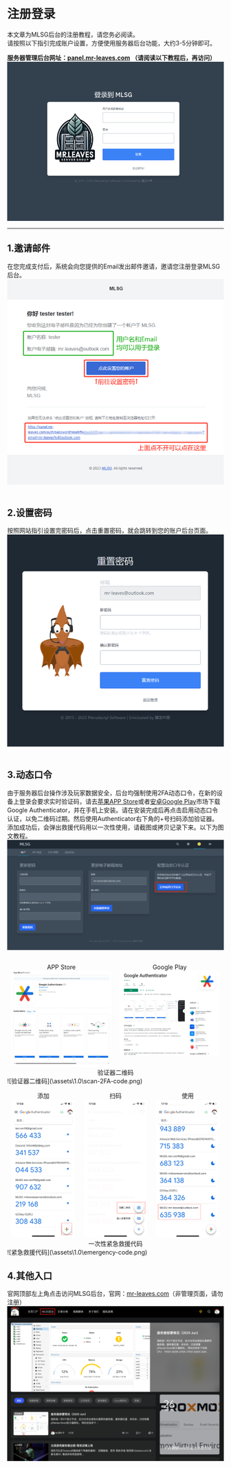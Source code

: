# 注册登录
本文章为MLSG后台的注册教程，请您务必阅读。  
请按照以下指引完成账户设置，方便使用服务器后台功能，大约3-5分钟即可。  

**服务器管理后台网址：[panel.mr-leaves.com](http://panel.mr-leaves.com) （请阅读以下教程后，再访问）**  
![后台网站](\assets\1.0\panel-website.png)  

---


## 1.邀请邮件

在您完成支付后，系统会向您提供的Email发出邮件邀请，邀请您注册登录MLSG后台。
![邀请邮件](\assets\1.0\email-invite.png)  
<br>

## 2.设置密码

按照网站指引设置完密码后，点击重置密码，就会跳转到您的账户后台页面。
![重置密码](\assets\1.0\reset-password.png)   
<br>

## 3.动态口令

由于服务器后台操作涉及玩家数据安全，后台均强制使用2FA动态口令，在新的设备上登录会要求实时验证码，请去[苹果APP Store](https://apps.apple.com/us/app/google-authenticator/id388497605)或者[安卓Google Play](https://play.google.com/store/apps/details?id=com.google.android.apps.authenticator2)市场下载Google Authenticator，并在手机上安装。请在安装完成后再点击启用动态口令认证，以免二维码过期。然后使用Authenticator右下角的+号扫码添加验证器。添加成功后，会弹出救援代码用以一次性使用，请截图或拷贝记录下来。以下为图文教程。
![二次验证](\assets\1.0\enable-2FA.png)   


<div style="display: flex; justify-content: center; text-align: center;">
  <div style="width: 50%; margin: 0 10px;">
    <p style="margin-bottom: 0;">APP Store</p>
    <a href="https://apps.apple.com/us/app/google-authenticator/id388497605"><img src="../assets/1.0/Authenticator-apple.png" alt="APP Store" style="width: 100%;"></a>
  </div>
  <div style="width: 50%; margin: 0 10px;">
    <p style="margin-bottom: 0;">Google Play</p>
    <a href="https://play.google.com/store/apps/details?id=com.google.android.apps.authenticator2"><img src="../assets/1.0/Authenticator-google.png" alt="Google Play" style="width: 100%;"></a>
  </div>
</div>

  <center>验证器二维码</center>
![验证器二维码](\assets\1.0\scan-2FA-code.png)   
 

<div style="display: flex; justify-content: center; text-align: center;">
  <div style="width: 30%; margin: 0 10px;">
    <p style="margin-bottom: 0;">添加</p>
    <img src="../assets/1.0/Authenticator-step1.png" alt="添加" style="width: 100%;">
  </div>
  <div style="width: 30%; margin: 0 10px;">
    <p style="margin-bottom: 0;">扫码</p>
    <img src="../assets/1.0/Authenticator-step2.png" alt="扫码" style="width: 100%;">
  </div>
  <div style="width: 30%; margin: 0 10px;">
    <p style="margin-bottom: 0;">使用</p>
    <img src="../assets/1.0/Authenticator-step3.png" alt="使用" style="width: 100%;">
  </div>
</div>

  <center>一次性紧急救援代码</center>
![紧急救援代码](\assets\1.0\emergency-code.png)  
<br>

## 4.其他入口
官网顶部左上角点击访问MLSG后台，官网：[mr-leaves.com](http://mr-leaves.com)（非管理页面，请勿注册）  
![公司官网](\assets\1.0\official-website.png)  